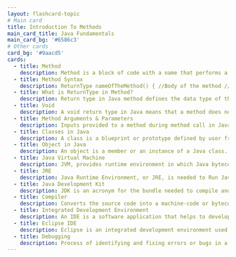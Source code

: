 ```yaml
---
layout: flashcard-topic
# Main card
title: Introduction To Methods
main_card_title: Java Fundamentals
main_card_bg: '#6586c3'
# Other cards
card_bg: '#9aacd5'
cards:
  - title: Method
    description: Method is a block of code with a name that performs a specific task and can be called multiple times.
  - title: Method Syntax
    description: ReturnType nameOfTheMethod() { //Body of the method //What do we want to do in the method? }
  - title: What is ReturnType in Method?
    description: Return type in Java method defines the data type of the value returned by the method.
  - title: Void
    description: A void return type in Java means that a method does not return any value.
  - title: Method Arguments & Parameters
    description: Inputs provided to a method during method call in Java programming.
  - title: Classes in Java
    description: A class is a blueprint or prototype defined by user from which objects are created.
  - title: Object in Java
    description: An object is a member or an instance of a Java class. Each object has an identity, a behavior and a state.
  - title: Java Virtual Machine
    description: JVM, provides runtime environment in which Java bytecode can be loaded, verifies, and executed
  - title: JRE
    description: Java Runtime Environment, or JRE, is needed to Run Java Programs. JRE = JVM + Libraries + Other Components.
  - title: Java Development Kit
    description: JDK is an acronym for the bundle needed to compile and run your Java program. JDK = JRE + Compilers + Debuggers. 
  - title: Compiler
    description: Converts the source code into a machine-code or bytecode code, and that is then executed. It's platform-independent.
  - title: Integrated Development Environment
    description: An IDE is a software application that helps to develop software code efficiently.
  - title: Eclipse IDE
    description: Eclipse is an integrated development environment used by programmers to develop software.
  - title: Debugging
    description: Process of identifying and fixing errors or bugs in a Java program.
---
```

